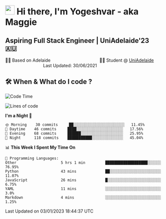 <h1><img src="https://emojis.slackmojis.com/emojis/images/1531849430/4246/blob-sunglasses.gif?1531849430" width="30"/> Hi there, I'm Yogeshvar - aka Maggie</h1>

## Aspiring Full Stack Engineer | UniAdelaide'23 🇦🇺  
🏂🏻  Based on Adelaide &nbsp;&nbsp;&nbsp;&nbsp;&nbsp;&nbsp;&nbsp;&nbsp;&nbsp;&nbsp;&nbsp;&nbsp;&nbsp;&nbsp;&nbsp;&nbsp;&nbsp;&nbsp;&nbsp;&nbsp;&nbsp;&nbsp;&nbsp;&nbsp;&nbsp;&nbsp;&nbsp;&nbsp;&nbsp;&nbsp;&nbsp;&nbsp;&nbsp;&nbsp;&nbsp;&nbsp;&nbsp;&nbsp;&nbsp;👨‍💻 Student @ [UniAdelaide](https://www.adelaide.edu.au)   &nbsp;&nbsp;&nbsp;&nbsp;&nbsp;&nbsp;&nbsp;&nbsp;&nbsp;&nbsp;&nbsp;&nbsp;&nbsp;&nbsp;&nbsp;&nbsp;&nbsp;&nbsp;&nbsp;&nbsp;&nbsp;&nbsp;&nbsp;&nbsp;&nbsp;&nbsp;&nbsp;&nbsp;&nbsp;&nbsp;&nbsp;Last Updated: 30/06/2021

## 🛠 When & What do I code ?  

<!--START_SECTION:waka-->
![Code Time](http://img.shields.io/badge/Code%20Time-1%2C879%20hrs%2034%20mins-blue)

![Lines of code](https://img.shields.io/badge/From%20Hello%20World%20I%27ve%20Written-2%20Million%20lines%20of%20code-blue)

**I'm a Night 🦉** 

```text
🌞 Morning    30 commits     ██░░░░░░░░░░░░░░░░░░░░░░░   11.45% 
🌆 Daytime    46 commits     ████░░░░░░░░░░░░░░░░░░░░░   17.56% 
🌃 Evening    68 commits     ██████░░░░░░░░░░░░░░░░░░░   25.95% 
🌙 Night      118 commits    ███████████░░░░░░░░░░░░░░   45.04%

```


📊 **This Week I Spent My Time On** 

```text
💬 Programming Languages: 
Other                    5 hrs 1 min         ███████████████████░░░░░░   76.95% 
Python                   43 mins             ██░░░░░░░░░░░░░░░░░░░░░░░   11.07% 
JavaScript               26 mins             █░░░░░░░░░░░░░░░░░░░░░░░░   6.75% 
YAML                     11 mins             ░░░░░░░░░░░░░░░░░░░░░░░░░   3.0% 
Markdown                 4 mins              ░░░░░░░░░░░░░░░░░░░░░░░░░   1.25%

```


 Last Updated on 03/01/2023 18:44:37 UTC
<!--END_SECTION:waka-->
